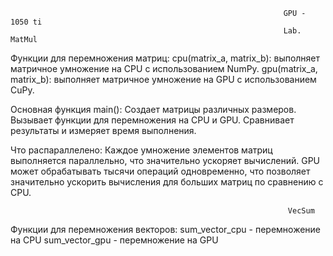                                                                  GPU - 1050 ti
                                                                 Lab. MatMul
Функции для перемножения матриц:
  cpu(matrix_a, matrix_b): выполняет матричное умножение на CPU с использованием NumPy.
  gpu(matrix_a, matrix_b): выполняет матричное умножение на GPU с использованием CuPy.

Основная функция main():
  Создает матрицы различных размеров.
  Вызывает функции для перемножения на CPU и GPU.
  Сравнивает результаты и измеряет время выполнения.

Что распараллелено:
  Каждое умножение элементов матриц выполняется параллельно, что значительно ускоряет вычислений.
  GPU может обрабатывать тысячи операций одновременно, что позволяет значительно ускорить вычисления для больших матриц по сравнению с CPU.

                                                                  VecSum
Функции для перемножения векторов:
sum_vector_cpu - перемножение на CPU
sum_vector_gpu - перемножение на GPU
